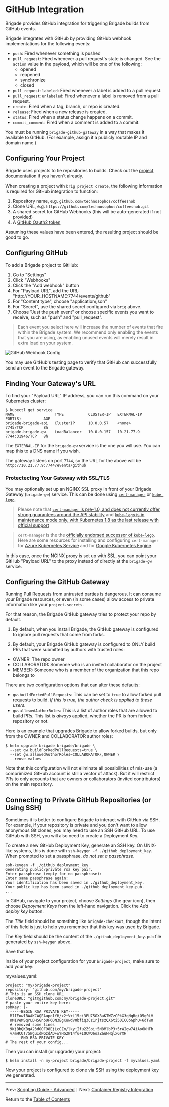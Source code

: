 # GitHub Integration

Brigade provides GitHub integration for triggering Brigade builds from GitHub events.

Brigade integrates with GitHub by providing GitHub webhook implementations for the
following events:

- `push`: Fired whenever something is pushed
- `pull_request`: Fired whenever a pull request's state is changed. See the `action`
  value in the payload, which will be one of the following:
  - opened
  - reopened
  - synchronize
  - closed
- `pull_request:labeled`: Fired whenever a label is added to a pull request.
- `pull_request:unlabeled`: Fired whenever a label is removed from a pull request.
- `create`: Fired when a tag, branch, or repo is created.
- `release`: Fired when a new release is created.
- `status`: Fired when a status change happens on a commit.
- `commit_comment`: Fired when a comment is added to a commit.

You must be running `brigade-github-gateway` in a way that makes
it available to GitHub. (For example, assign it a publicly routable IP and domain name.)

## Configuring Your Project

Brigade uses projects to tie repositories to builds. Check out
the [project documentation](projects.md) if you haven't already.

When creating a project with `brig project create`, the following information is required for
GitHub integration to function:

1. Repository name, e.g. `github.com/technosophos/coffeesnob`
1. Clone URL, e.g. `https://github.com/technosophos/coffeesnob.git`
1. A shared secret for GitHub Webhooks (this will be auto-generated if not provided)
1. A [GitHub Oauth2 token](https://help.github.com/articles/creating-a-personal-access-token-for-the-command-line/)

Assuming these values have been entered, the resulting project should be good to go.

## Configuring GitHub

To add a Brigade project to GitHub:

1. Go to "Settings"
2. Click "Webhooks"
3. Click the "Add webhook" button
4. For "Payload URL", add the URL: "http://YOUR_HOSTNAME:7744/events/github"
5. For "Content type", choose "application/json"
6. For "Secret", use the shared secret configured via `brig` above.
7. Choose "Just the push event" or choose  specific events you want to receive,
  such as "push" and "pull_request".

> Each event you select here will increase the number of events that fire within
> the Brigade system. We recommend only enabling the events that you are using,
> as enabling unused events will merely result in extra load on your system.

![GitHub Webhook Config](../intro/img/img4.png)

You may use GitHub's testing page to verify that GitHub can successfully send an event to
the Brigade gateway.

## Finding Your Gateway's URL

To find your "Payload URL" IP address, you can run this command on your Kubernetes
cluster:

```console
$ kubectl get service
NAME                  TYPE           CLUSTER-IP   EXTERNAL-IP   PORT(S)          AGE
brigade-brigade-api   ClusterIP      10.0.0.57    <none>        7745/TCP         8h
brigade-brigade-gw    LoadBalancer   10.0.0.157   10.21.77.9    7744:31946/TCP   8h
```

The `EXTERNAL-IP` for the `brigade-gw` service is the one you will use. You can
map this to a DNS name if you wish.

The gateway listens on port `7744`, so the URL for the above will be 
`http://10.21.77.9:7744/events/github`

### Protectecting Your Gateway with SSL/TLS

You may optionally set up an NGINX SSL proxy in front of your Brigade Gateway (`brigade-gw`)
service. This can be done using [`cert-manager`](https://github.com/helm/charts/tree/master/stable/cert-manager) or  [`kube lego`](https://github.com/kubernetes/charts/tree/master/stable/kube-lego).

> Please note that [`cert-manager` is pre-1.0, and does not currently offer strong guarantees around the API stability](https://github.com/jetstack/cert-manager#current-status) and [`kube-lego` is in maintenance mode only, with Kubernetes 1.8 as the last release with official support](https://github.com/jetstack/kube-lego#kube-lego)

> `cert-manager` is the the [officially endorsed successor of `kube-lego`](https://www.jetstack.io/open-source/cert-manager/). Here are some resources for installing and configuring `cert-manager` for [Azure Kubernetes Service](https://docs.microsoft.com/en-us/azure/aks/ingress) and for [Google Kubernetes Engine](https://github.com/ahmetb/gke-letsencrypt).
 

In this case, once the NGINX proxy is set up with SSL, you can point your
GitHub "Payload URL" to the proxy instead of directly at the `brigade-gw` service.

## Configuring the GitHub Gateway

Running Pull Requests from untrusted parties is dangerous. It can consume your
Brigade resources, or even (in some cases) allow access to private information
like your `project.secrets`.

For that reason, the Brigade GitHub gateway tries to protect your repo by default.

1. By default, when you install Brigade, the GitHub gateway is configured to ignore
pull requests that come from forks.

2. By default, your Brigade GitHub gateway is configured to ONLY build PRs that were
submitted by authors with trusted roles:
  - OWNER: The repo owner
  - COLLABORATOR: Someone who is an invited collaborator on the project
  - MEMBER: Someone who is a member of the organization that this repo belongs to

There are two configuration options that can alter these defaults:

- `gw.buildForkedPullRequests`: This can be set to `true` to allow forked pull
  requests to build. *If this is true, the author check is applied to these users.*
- `gw.allowedAuthorRoles`: This is a list of author roles that are allowed to build
  PRs. This list is _always_ applied, whether the PR is from forked repository or not.

Here is an example that upgrades Brigade to allow forked builds, but only from
the OWNER and COLLABORATOR author roles:

```console
$ helm upgrade brigade brigade/brigade \
  --set gw.buildForkedPullRequests=true \
  --set gw.allowedAuthorRoles=COLLABORATOR\,OWNER \
  --reuse-values
```

Note that this configuration will not eliminate all possibilities of mis-use (a
comprimized GitHub account is still a vector of attack). But it will restrict PRs
to only accounts that are owners or collaborators (invited contributors) on the
main repository.

## Connecting to Private GitHub Repositories (or Using SSH)

Sometimes it is better to configure Brigade to interact with GitHub via SSH. For example, if
your repository is private and you don't want to allow anonymous Git clones, you may need
to use an SSH GitHub URL. To use GitHub with SSH, you will also need to create a
Deployment Key.

To create a new GitHub Deployment Key, generate an SSH key. On UNIX-like systems, this is
done with `ssh-keygen -f ./github_deployment_key`. When prompted to set a passphrase, _do not set a passphrase_.

```console
ssh-keygen -f ./github_deployment_key
Generating public/private rsa key pair.
Enter passphrase (empty for no passphrase):
Enter same passphrase again:
Your identification has been saved in ./github_deployment_key.
Your public key has been saved in ./github_deployment_key.pub.
...
```
In GitHub, navigate to your project, choose *Settings* (the gear icon), then choose
*Depoyment Keys* from the left-hand navigation. Click the *Add deploy key* button.

The *Title* field should be something like `brigade-checkout`, though the intent of this
field is just to help you remember that this key was used by Brigade.

The *Key* field should be the content of the `./github_deployment_key.pub` file generated
by `ssh-keygen` above.

Save that key.

Inside of your project configuration for your `brigade-project`, make sure to add your key:

myvalues.yaml:
```
project: "my/brigade-project"
repository: "github.com/my/brigade-project"
# This is an SSH clone URL
cloneURL: "git@github.com:my/brigade-project.git"
# paste your entire key here:
sshKey: |-
  -----BEGIN RSA PRIVATE KEY-----
  MIIEowIBAAKCAQEAupolYH/x2+V+L15ci3PU75GX8aKTWZzCPkX3qNqRqiO5q0LV
  nMIVeMSqrLDHSGnbUF6DN3EgKuwdv0bfiq3Cz1rjtszQX6ti50ICObGphU+6dTwO
  # removed some lines
  9KjBbQKBgA23dOOF98EjLcCZm/lky+Ifu2ZSbi+5N8MlbP3+5rWIgw74iAo6KHFb
  v/mHCUT7SWguIdNGzdAD+wYHG2W14fu+IQCWQ6oaZauHHqlxGrXH
  -----END RSA PRIVATE KEY-----
# The rest of your config...
```

Then you can install (or upgrade) your project:

```
$ helm install -n my-project brigade/brigade-project -f myvalues.yaml
```

Now your project is configured to clone via SSH using the deployment key we generated.

---

Prev: [Scripting Guide - Advanced](scripting_advanced.md) `|` Next: [Container Registry Integration](dockerhub.md)

Return to the [Table of Contents](index.md)